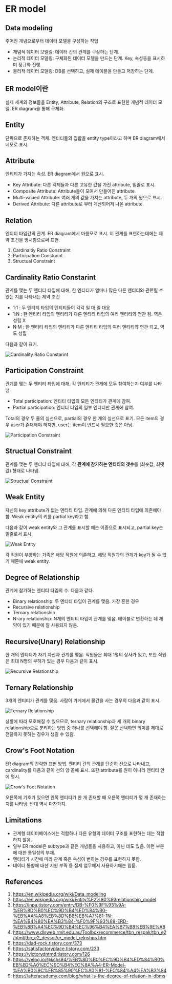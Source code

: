 # ER model

## Data modeling

주어진 개념으로부터 데이터 모델을 구성하는 작업

- 개념적 데이터 모델링: 데이터 간의 관계를 구상하는 단계.
- 논리적 데이터 모델링: 구체화된 데이터 모델을 만드는 단계. Key, 속성등을 표시하며 정규화 진행.
- 물리적 데이터 모델링: DB를 선택하고, 실제 테이블을 만들고 저장하는 단계.

## ER model이란

실제 세계의 정보들을 Entity, Attribute, Relation의 구조로 표현한 개념적 데이터 모델. ER diagram을 통해 구체화.

## Entity

단독으로 존재하는 객체. 엔티티들의 집합을 entity type이라고 하며 ER diagram에서 네모로 표시.

## Attribute

엔티티가 가지는 속성. ER diagram에서 원으로 표시.

- Key Attribute: 다른 객체들과 다른 고유한 값을 가진 attribute, 밑줄로 표시.
- Composite Attribute: Attribute들이 모여서 만들어진 attribute.
- Multi-valued Attribute: 여러 개의 값을 가지는 attribute, 두 개의 원으로 표시.
- Derived Attribute: 다른 attribute로 부터 계산되어저 나온 attribute.

## Relation

엔티티 타입간의 관계. ER diagram에서 마름모로 표시. 이 관계를 표현하는데에는 제약 조건을 명시함으로써 표현.

1. Cardinaltiy Ratio Constraint
2. Participation Constraint
3. Structual Constraint

## Cardinality Ratio Constarint

관계를 맺는 두 엔티티 타입에 대해, 한 엔티티가 얼마나 많은 다른 엔티티와 관련될 수 있는 지를 나타내는 제약 조건

- 1:1 : 두 엔티티 타입의 엔티티들이 각각 일 대 일 대응
- 1:N : 한 엔티티 타입의 엔티티가 다른 엔티티 타입의 여러 엔티티와 연관 됨. 역은 성립 X
- N:M : 한 엔티티 타입의 엔티티가 다른 엔티티 타입의 여러 엔티티와 연관 되고, 역도 성립

다음과 같이 표기.

![Cardinality Ratio Constarint](./imgs/2022-10-06-1.PNG)

## Participation Constraint

관계를 맺는 두 엔티티 타입에 대해, 각 엔티티가 관계에 모두 참여하는지 여부를 나타 냄

- Total participation: 엔티티 타입의 모든 엔티티가 관계에 참여.
- Partial participation: 엔티티 타입의 일부 엔티티만 관계에 참여.

Total의 경우 두 줄의 실선으로, partial의 경우 한 개의 실선으로 표기. 모든 item의 경우 user가 존재해야 하지만, user는 item이 반드시 필요한 것은 아님.

![Participation Constraint](./imgs/2022-10-06-2.PNG)

## Structual Constraint

관계를 맺는 두 엔티티 타입에 대해, 각 **관계에 참가하는 엔티티의 갯수**를 (최솟값, 최댓값) 형태로 나타냄.

![Structual Constraint](./imgs/2022-10-06-3.PNG)

## Weak Entity

자신의 key attribute가 없는 엔티티 타입. 관계에 의해 다른 엔티티 타입에 의존해야 함. Weak entitiy의 키를 partial key라고 함.

다음과 같이 weak entity와 그 관계를 표시할 때는 이중으로 표시되고, partial key는 밑줄로서 표시.

![Weak Entity](./imgs/2022-10-06-4.PNG)

각 직원이 부양하는 가족은 해당 직원에 의존하고, 해당 직원과의 관계가 key가 될 수 없기 때문에 weak entity.

## Degree of Relationship

관계에 참가하는 엔티티 타입의 수. 다음과 같다.

- Binary relationship: 두 엔티티 타입이 관계를 맺음. 가장 흔한 경우
- Recursive relationship
- Ternary relationship
- N-ary relationship: N개의 엔티티 타입이 관계를 맺음. 테이블로 변환하는 데 제약이 있기 때문에 잘 사용되지 않음.

## Recursive(Unary) Relationship

한 개의 엔티티가 자기 자신과 관계를 맺음. 직원들은 최대 1명의 상사가 있고, 또한 직원은 최대 N명의 부하가 있는 경우 다음과 같이 표시.

![Recursive Relationship](./imgs/2022-10-07-1.PNG)

## Ternary Relationship

3개의 엔티티가 관계를 맺음. 사람이 가게에서 물건을 사는 경우의 다음과 같이 표시.

![Ternary Relationship](./imgs/2022-10-07-2.PNG)

상황에 따라 모호해질 수 있으므로, ternary relationship과 세 개의 binary relationship으로 분리하는 방법 중 하나를 선택해야 함. 잘못 선택하면 의미를 제대로 전달하지 못하는 경우가 생길 수 있음.

## Crow's Foot Notation

ER diagram의 간략한 표현 방법. 엔티티 간의 관계를 단순히 선으로 나타내고, cardinality를 다음과 같이 선의 양 끝에 표시. 또한 attribute를 원이 아니라 엔티티 안에 명시.

![Crow's Foot Notation](./imgs/2022-10-07-3.PNG)

오른쪽에 기호가 있으면 왼쪽 엔티티가 한 개 존재할 때 오른쪽 엔티티가 몇 개 존재하는 지를 나타냄. 반대 역시 마찬가지.

## Limitations

- 관계형 데이터베이스에는 적합하나 다른 유형의 데이터 구조를 표현하는 데는 적합하지 않음.
- 일부 ER model은 subtype과 같은 개념들을 사용하고, 아닌 데도 있음. 이런 부분에 대한 통일성의 부재.
- 엔티티가 시간에 따라 관계 혹은 속성이 변하는 경우를 표현하지 못함.
- 데이터 통합에 대한 지원 부족 등 실제 업무에서 사용하기에는 힘듦.

## References

1. https://en.wikipedia.org/wiki/Data_modeling
2. https://en.wikipedia.org/wiki/Entity%E2%80%93relationship_model
3. https://inpa.tistory.com/entry/DB-%F0%9F%93%9A-%EB%8D%B0%EC%9D%B4%ED%84%B0-%EB%AA%A8%EB%8D%B8%EB%A7%81-1N-%EA%B4%80%EA%B3%84-%F0%9F%93%88-ERD-%EB%8B%A4%EC%9D%B4%EC%96%B4%EA%B7%B8%EB%9E%A8
4. https://www.dlsweb.rmit.edu.au/Toolbox/ecommerce/tbn_respak/tbn_e2/html/tbn_e2_devsol/er_model_relnshps.htm
5. https://dad-rock.tistory.com/373
6. https://satisfactoryplace.tistory.com/233
7. https://victorydntmd.tistory.com/126
8. https://velog.io/@kchs94/%EB%8D%B0%EC%9D%B4%ED%84%B0%EB%B2%A0%EC%9D%B4%EC%8A%A4-ER-Model-%EA%B0%9C%EB%85%90%EC%A0%81-%EC%84%A4%EA%B3%84
9. https://afteracademy.com/blog/what-is-the-degree-of-relation-in-dbms
